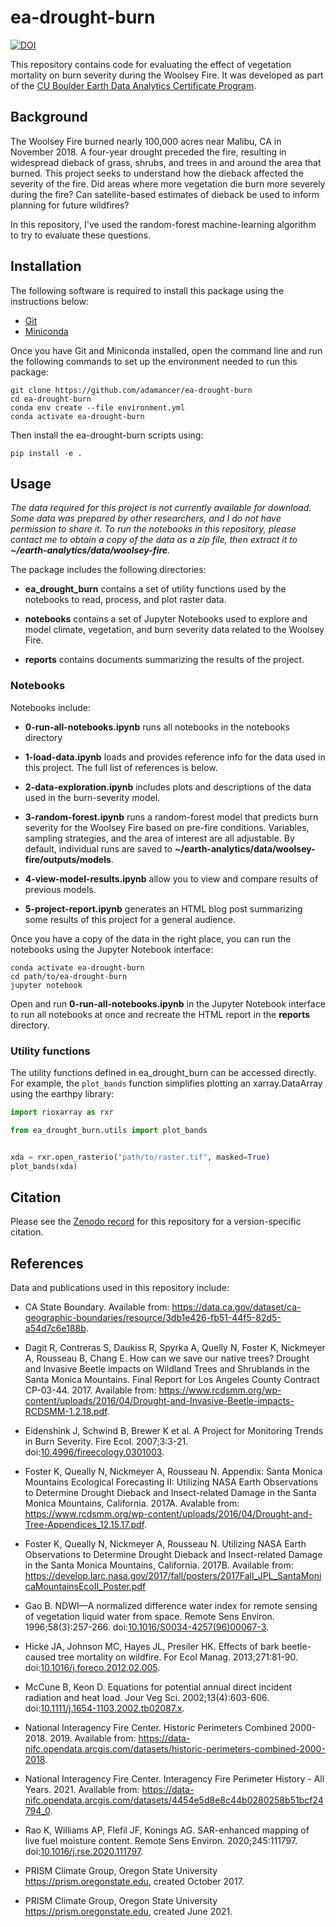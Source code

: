 # ea-drought-burn

[![DOI](https://zenodo.org/badge/359515921.svg)](https://zenodo.org/badge/latestdoi/359515921)

This repository contains code for evaluating the effect of vegetation
mortality on burn severity during the Woolsey Fire. It was developed as
part of the
[CU Boulder Earth Data Analytics Certificate Program](https://earthlab.colorado.edu/earth-data-analytics-professional-graduate-certificate).


## Background

The Woolsey Fire burned nearly 100,000 acres near Malibu, CA in November 2018.
A four-year drought preceded the fire, resulting in widespread dieback of
grass, shrubs, and trees in and around the area that burned. This project
seeks to understand how the dieback affected the severity of the fire. Did
areas where more vegetation die burn more severely during the fire? Can
satellite-based estimates of dieback be used to inform planning for future
wildfires?

In this repository, I've used the random-forest machine-learning algorithm
to try to evaluate these questions.


## Installation

The following software is required to install this package using the
instructions below:

+ [Git](https://git-scm.com/downloads)
+ [Miniconda](https://docs.conda.io/en/latest/miniconda.html)

Once you have Git and Miniconda installed, open the command line and run the
following commands to set up the environment needed to run this package:

```
git clone https://github.com/adamancer/ea-drought-burn
cd ea-drought-burn
conda env create --file environment.yml
conda activate ea-drought-burn
```

Then install the ea-drought-burn scripts using:

```
pip install -e .
```


## Usage

*The data required for this project is not currently available for download.
Some data was prepared by other researchers, and I do not have permission to
share it. To run the notebooks in this repository, please contact me to
obtain a copy of the data as a zip file, then extract it to
**~/earth-analytics/data/woolsey-fire**.*

The package includes the following directories:

+ **ea_drought_burn** contains a set of utility functions used by the
  notebooks to read, process, and plot raster data.

+ **notebooks** contains a set of Jupyter Notebooks used to explore and model
  climate, vegetation, and burn severity data related to the Woolsey Fire.

+ **reports** contains documents summarizing the results of the project.


### Notebooks

Notebooks include:

+ **0-run-all-notebooks.ipynb** runs all notebooks in the notebooks directory

+ **1-load-data.ipynb** loads and provides reference info for the data used in
  this project. The full list of references is below.

+ **2-data-exploration.ipynb** includes plots and descriptions of the
  data used in the burn-severity model.

+ **3-random-forest.ipynb** runs a random-forest model that predicts
  burn severity for the Woolsey Fire based on pre-fire conditions. Variables,
  sampling strategies, and the area of interest are all adjustable.
  By default, individual runs are saved to
  **~/earth-analytics/data/woolsey-fire/outputs/models**.

+ **4-view-model-results.ipynb** allow you to view and compare results of
  previous models.

+ **5-project-report.ipynb** generates an HTML blog post summarizing some
  results of this project for a general audience.

Once you have a copy of the data in the right place, you can run the
notebooks using the Jupyter Notebook interface:

```
conda activate ea-drought-burn
cd path/to/ea-drought-burn
jupyter notebook
```

Open and run **0-run-all-notebooks.ipynb** in the Jupyter Notebook interface
to run all notebooks at once and recreate the HTML report in the **reports**
directory.


### Utility functions

The utility functions defined in ea_drought_burn can be accessed directly. For
example, the `plot_bands` function simplifies plotting an xarray.DataArray
using the earthpy library:

```python
import rioxarray as rxr

from ea_drought_burn.utils import plot_bands


xda = rxr.open_rasterio("path/to/raster.tif", masked=True)
plot_bands(xda)
```


## Citation

Please see the [Zenodo record](https://doi.org/10.5281/zenodo.4798754) for this repository for a version-specific citation.


## References

Data and publications used in this repository include:

+ CA State Boundary. Available from:
  https://data.ca.gov/dataset/ca-geographic-boundaries/resource/3db1e426-fb51-44f5-82d5-a54d7c6e188b.


+ Dagit R, Contreras S, Daukiss R, Spyrka A, Quelly N, Foster K, Nickmeyer A,
  Rousseau B, Chang E. How can we save our native trees? Drought and Invasive
  Beetle impacts on Wildland Trees and Shrublands in the Santa Monica
  Mountains. Final Report for Los Angeles County Contract CP-03-44. 2017.
  Available from:
  https://www.rcdsmm.org/wp-content/uploads/2016/04/Drought-and-Invasive-Beetle-impacts-RCDSMM-1.2.18.pdf.


+ Eidenshink J, Schwind B, Brewer K et al. A Project for Monitoring
  Trends in Burn Severity. Fire Ecol. 2007;3:3-21.
  doi:[10.4996/fireecology.0301003](https://doi.org/10.4996/fireecology.0301003).


+ Foster K, Queally N, Nickmeyer A, Rousseau N. Appendix: Santa Monica
  Mountains Ecological Forecasting II: Utilizing NASA Earth Observations to
  Determine Drought Dieback and Insect-related Damage in the Santa Monica
  Mountains, California. 2017A. Avalable from:
  https://www.rcdsmm.org/wp-content/uploads/2016/04/Drought-and-Tree-Appendices_12.15.17.pdf.


+ Foster K, Queally N, Nickmeyer A, Rousseau N. Utilizing NASA Earth
  Observations to Determine Drought Dieback and Insect-related Damage in the
  Santa Monica Mountains, California. 2017B. Available from:
  https://develop.larc.nasa.gov/2017/fall/posters/2017Fall_JPL_SantaMonicaMountainsEcoII_Poster.pdf


+ Gao B. NDWI—A normalized difference water index for remote sensing of
  vegetation liquid water from space. Remote Sens Environ. 1996;58(3):257-266.
  doi:[10.1016/S0034-4257(96)00067-3](https://doi.org/10.1016/S0034-4257(96)00067-3).


+ Hicke JA, Johnson MC, Hayes JL, Presiler HK. Effects of bark beetle-caused
  tree mortality on wildfire. For Ecol Manag. 2013;271:81-90.
  doi:[10.1016/j.foreco.2012.02.005](https://doi.org/10.1016/j.foreco.2012.02.005).


+ McCune B, Keon D. Equations for potential annual direct incident
  radiation and heat load. Jour Veg Sci. 2002;13(4):603-606.
  doi:[10.1111/j.1654-1103.2002.tb02087.x](https://doi.org/10.1111/j.1654-1103.2002.tb02087.x).


+ National Interagency Fire Center. Historic Perimeters Combined
  2000-2018. 2019. Available from:
  https://data-nifc.opendata.arcgis.com/datasets/historic-perimeters-combined-2000-2018.


+ National Interagency Fire Center. Interagency Fire Perimeter History -
  All Years. 2021. Available from:
  https://data-nifc.opendata.arcgis.com/datasets/4454e5d8e8c44b0280258b51bcf24794_0.


+ Rao K, Williams AP, Flefil JF, Konings AG. SAR-enhanced mapping of
  live fuel moisture content. Remote Sens Environ. 2020;245:111797.
  doi:[10.1016/j.rse.2020.111797](https://doi.org/10.1016/j.rse.2020.111797).


+ PRISM Climate Group, Oregon State University https://prism.oregonstate.edu,
  created October 2017.


+ PRISM Climate Group, Oregon State University https://prism.oregonstate.edu,
  created June 2021.
